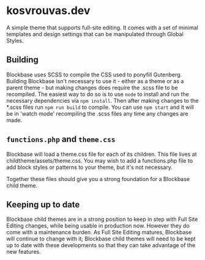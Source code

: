 # kosvrouvas.dev

A simple theme that supports full-site editing. It comes with a set of minimal templates and design settings that can be manipulated through Global Styles.

## Building

Blockbase uses SCSS to compile the CSS used to ponyfill Gutenberg.  Building Blockbase isn't necessary to use it - either as a theme or as a parent theme - but making changes does require the .scss file to be recompiled.
The easiest way to do so is to use `node` to install and run the necessary dependencies via `npm install`. 
Then after making changes to the *.scss files run `npm run build` to compile.
You can use `npm start` and it will be in 'watch mode' recompiling the .scss files any time any changes are made.

## `functions.php` and `theme.css`

Blockbase will load a theme.css file for each of its children. This file lives at childtheme/assets/theme.css. You may wish to add a functions.php file to add block styles or patterns to your theme, but it's not necessary.

Together these files should give you a strong foundation for a Blockbase child theme.

## Keeping up to date

Blockbase child themes are in a strong position to keep in step with Full Site Editing changes, while being usable in production now. However they do come with a maintenance burden. As Full Site Editing matures, Blockbase will continue to change with it; Blockbase child themes will need to be kept up to date with these developments so that they can take advantage of the new features.
